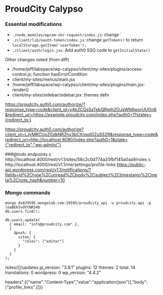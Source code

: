 ProudCity Calypso
=================

### Essential modifications

* `./node_modules/wpcom-xhr-request/index.js`: change `
* `./client/lib/oauth-token/index.js`: change `getToken()` to return `localStorage.getItem('userToken');`
* `./client/auth/login.jsx`: Add auth0 SSO code to `getInitialState()`


Other changes noted (from diff)
* /home/jeff/labspace/wp-calypso/client/my-sites/plugins/access-control.js:  function hasErrorCondition
* client/my-sites/menus/main.jsx
* /home/jeff/labspace/wp-calypso/client/my-sites/plugins/main.jsx: render()
* client/my-sites/sidebar/sidebar.jsx: themes defn


https://proudcity.auth0.com/authorize/?response_type=code&client_id=y4bZCQsSaTebQRwIhZOJsWN6worUUGn6&redirect_uri=https://example.proudcity.com/index.php?auth0=1?states={redirect_to:}


https://proudcity.auth0.com/authorize?client_id=LJyMRCUoZGdkNRZhx3bCXnsqlGZu5S2R&response_type=code&redirect_uri=http://localhost:8080/index.php?auth0=1&state={"redirect_to":"wp-admin/"}



###@todo endpoints
x http://localhost:4000/rest/v1.1/sites/56c2c0d774a20fbf145a0aa9/roles
x http://localhost:4000/rest/v1.1/me/settings/profile-links
https://public-api.wordpress.com/rest/v1.1/notifications/?fields=id%2Ctype%2Cunread%2Cbody%2Csubject%2Ctimestamp%2Cmeta%2Cnote_hash&number=10


### Mongo commands
```
mongo ds029595.mongolab.com:29595/proudcity_api -u proudcity-api -p loaBEk5vdVtNR34b
db.users.find();

db.users.update(
  { email: "info@proudcity.com" },
  { 
    $push: {
      sites: {
        "roles": ["editor"]
      }
    }
  }
);

```


/sites/[]/updates
jp_version: "3.9.1"
plugins: 12
themes: 2
total: 14
translations: 0
wordpress: 0
wp_version: "4.4.2"


headers":[{"name":"Content-Type","value":"application\/json"}],"body":{"profile_links":[]}}